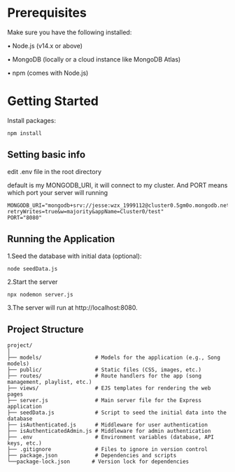 # Prerequisites

Make sure you have the following installed:

• Node.js (v14.x or above)

• MongoDB (locally or a cloud instance like MongoDB Atlas)

• npm (comes with Node.js)

# Getting Started
Install packages:

```
npm install
```

## Setting basic info
edit .env file in the root directory

default is my MONGODB_URI, it will connect to my cluster. And PORT means which port your server will running
```
MONGODB_URI="mongodb+srv://jesse:wzx_1999112@cluster0.5gm0o.mongodb.net/?retryWrites=true&w=majority&appName=Cluster0/test"
PORT="8080"
```

## Running the Application
1.Seed the database with initial data (optional):
```
node seedData.js
```

2.Start the server
```
npx nodemon server.js
```
3.The server will run at http://localhost:8080.

## Project Structure
```
project/
│
├── models/                 # Models for the application (e.g., Song models)
├── public/                 # Static files (CSS, images, etc.)
├── routes/                 # Route handlers for the app (song management, playlist, etc.)
├── views/                  # EJS templates for rendering the web pages
├── server.js               # Main server file for the Express application
├── seedData.js             # Script to seed the initial data into the database
├── isAuthenticated.js      # Middleware for user authentication
├── isAuthenticatedAdmin.js # Middleware for admin authentication
├── .env                    # Environment variables (database, API keys, etc.)
├── .gitignore              # Files to ignore in version control
├── package.json            # Dependencies and scripts
└──package-lock.json       # Version lock for dependencies
```